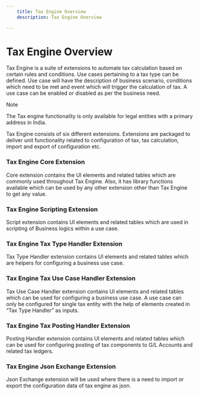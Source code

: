 ```yaml
---
    title: Tax Engine Overview
    description: Tax Engine Overview

---
```

# Tax Engine Overview

Tax Engine is a suite of extensions to automate tax calculation based on certain rules and conditions. Use cases pertaining to a tax type can be defined. Use case will have the description of business scenario, conditions which need to be met and event which will trigger the calculation of tax. A use case can be enabled or disabled as per the business need.

> [!NOTE]
> The Tax engine functionality is only available for legal entities with a primary address in India.


Tax Engine consists of six different extensions. Extensions are packaged to deliver unit functionality related to configuration of tax, tax calculation, import and export of configuration etc.

### Tax Engine Core Extension

Core extension contains the UI elements and related tables which are commonly used throughout Tax Engine. Also, it has library functions available which can be used by any other extension other than Tax Engine to get any value. 

### Tax Engine Scripting Extension

Script extension contains UI elements and related tables which are used in scripting of Business logics within a use case.

### Tax Engine Tax Type Handler Extension

Tax Type Handler extension contains UI elements and related tables which are helpers for configuring a business use case.

### Tax Engine Tax Use Case Handler Extension

Tax Use Case Handler extension contains UI elements and related tables which can be used for configuring a business use case. A use case can only be configured for single tax entity with the help of elements created in “Tax Type Handler” as inputs.

### Tax Engine Tax Posting Handler Extension

Posting Handler extension contains UI elements and related tables which can be used for configuring posting of tax components to G/L Accounts and related tax ledgers.


### Tax Engine Json Exchange Extension

Json Exchange extension will be used where there is a need to import or export the configuration data of tax engine as json.








































